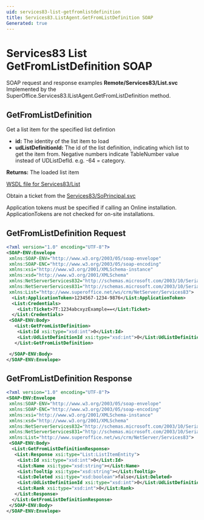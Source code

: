 ```yaml
---
uid: services83-list-getfromlistdefinition
title: Services83.ListAgent.GetFromListDefinition SOAP
Generated: true
---
```


# Services83 List GetFromListDefinition SOAP

SOAP request and response examples **Remote/Services83/List.svc**
Implemented by the <see cref="M:SuperOffice.Services83.IListAgent.GetFromListDefinition">SuperOffice.Services83.IListAgent.GetFromListDefinition</see> method.

## GetFromListDefinition

Get a list item for the specified list defintion

* **id:** The identity of the list item to load
* **udListDefinitionId:** The id of the list definition, indicating which list to get the item from. Negative numbers indicate TableNumber value instead of UDListDefId. e.g. -64 = category.

**Returns:** The loaded list item


[WSDL file for Services83/List](../Services83-List.md)

Obtain a ticket from the [Services83/SoPrincipal.svc](../SoPrincipal/index.md)

Application tokens must be specified if calling an Online installation. ApplicationTokens are not checked for on-site installations.

## GetFromListDefinition Request

```xml
<?xml version="1.0" encoding="UTF-8"?>
<SOAP-ENV:Envelope
 xmlns:SOAP-ENV="http://www.w3.org/2003/05/soap-envelope"
 xmlns:SOAP-ENC="http://www.w3.org/2003/05/soap-encoding"
 xmlns:xsi="http://www.w3.org/2001/XMLSchema-instance"
 xmlns:xsd="http://www.w3.org/2001/XMLSchema"
 xmlns:NetServerServices832="http://schemas.microsoft.com/2003/10/Serialization/Arrays"
 xmlns:NetServerServices831="http://schemas.microsoft.com/2003/10/Serialization/"
 xmlns:List="http://www.superoffice.net/ws/crm/NetServer/Services83">
  <List:ApplicationToken>1234567-1234-9876</List:ApplicationToken>
  <List:Credentials>
    <List:Ticket>7T:1234abcxyzExample==</List:Ticket>
  </List:Credentials>
 <SOAP-ENV:Body>
   <List:GetFromListDefinition>
    <List:Id xsi:type="xsd:int">0</List:Id>
    <List:UdListDefinitionId xsi:type="xsd:int">0</List:UdListDefinitionId>
   </List:GetFromListDefinition>

 </SOAP-ENV:Body>
</SOAP-ENV:Envelope>

```


## GetFromListDefinition Response

```xml
<?xml version="1.0" encoding="UTF-8"?>
<SOAP-ENV:Envelope
 xmlns:SOAP-ENV="http://www.w3.org/2003/05/soap-envelope"
 xmlns:SOAP-ENC="http://www.w3.org/2003/05/soap-encoding"
 xmlns:xsi="http://www.w3.org/2001/XMLSchema-instance"
 xmlns:xsd="http://www.w3.org/2001/XMLSchema"
 xmlns:NetServerServices832="http://schemas.microsoft.com/2003/10/Serialization/Arrays"
 xmlns:NetServerServices831="http://schemas.microsoft.com/2003/10/Serialization/"
 xmlns:List="http://www.superoffice.net/ws/crm/NetServer/Services83">
 <SOAP-ENV:Body>
  <List:GetFromListDefinitionResponse>
   <List:Response xsi:type="List:ListItemEntity">
    <List:Id xsi:type="xsd:int">0</List:Id>
    <List:Name xsi:type="xsd:string"></List:Name>
    <List:Tooltip xsi:type="xsd:string"></List:Tooltip>
    <List:Deleted xsi:type="xsd:boolean">false</List:Deleted>
    <List:UdListDefinitionId xsi:type="xsd:int">0</List:UdListDefinitionId>
    <List:Rank xsi:type="xsd:int">0</List:Rank>
   </List:Response>
  </List:GetFromListDefinitionResponse>
 </SOAP-ENV:Body>
</SOAP-ENV:Envelope>

```

